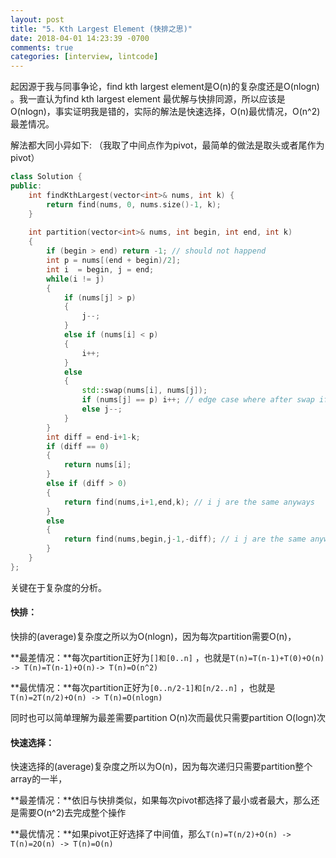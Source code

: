 ```yaml
---
layout: post
title: "5. Kth Largest Element (快排之思)"
date: 2018-04-01 14:23:39 -0700
comments: true
categories: [interview, lintcode]
---
```


起因源于我与同事争论，find kth largest element是O(n)的复杂度还是O(nlogn) 。我一直认为find kth largest element 最优解与快排同源，所以应该是O(nlogn)，事实证明我是错的，实际的解法是快速选择，O(n)最优情况，O(n^2)最差情况。

解法都大同小异如下: （我取了中间点作为pivot，最简单的做法是取头或者尾作为pivot）

```c++
class Solution {
public:
    int findKthLargest(vector<int>& nums, int k) {
        return find(nums, 0, nums.size()-1, k);
    }
    
    int partition(vector<int>& nums, int begin, int end, int k)
    {
        if (begin > end) return -1; // should not happend
        int p = nums[(end + begin)/2];
        int i  = begin, j = end;
        while(i != j)
        {
            if (nums[j] > p)
            {
                j--;
            }
            else if (nums[i] < p)
            {
                i++;
            }
            else
            {
                std::swap(nums[i], nums[j]);
                if (nums[j] == p) i++; // edge case where after swap if nums[j] == p then we can't --j
                else j--;
            }
        }
        int diff = end-i+1-k;
        if (diff == 0)
        {
            return nums[i];
        }
        else if (diff > 0)
        {
            return find(nums,i+1,end,k); // i j are the same anyways
        }
        else
        {
            return find(nums,begin,j-1,-diff); // i j are the same anyways
        }
    }
};
```

关键在于复杂度的分析。

#### 快排：

快排的(average)复杂度之所以为O(nlogn)，因为每次partition需要O(n)，

**最差情况：**每次partition正好为```[]和[0..n]``` ，也就是```T(n)=T(n-1)+T(0)+O(n) -> T(n)=T(n-1)+O(n)-> T(n)=O(n^2) ```

**最优情况：**每次partition正好为```[0..n/2-1]和[n/2..n]``` ，也就是```T(n)=2T(n/2)+O(n) -> T(n)=O(nlogn)``` 

同时也可以简单理解为最差需要partition O(n)次而最优只需要partition O(logn)次

#### **快速选择：**

快速选择的(average)复杂度之所以为O(n)，因为每次递归只需要partition整个array的一半，

**最差情况：**依旧与快排类似，如果每次pivot都选择了最小或者最大，那么还是需要O(n^2)去完成整个操作

**最优情况：**如果pivot正好选择了中间值，那么```T(n)=T(n/2)+O(n) -> T(n)=2O(n) -> T(n)=O(n)```